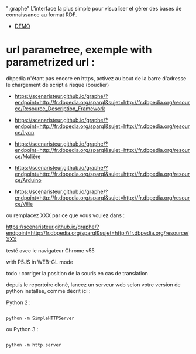 ":graphe"
L'interface la plus simple pour visualiser et gérer des bases de connaissance au format RDF.



- [DEMO](https://scenaristeur.github.io/graphe/)

 # url parametree, exemple with parametrized url :
 
  dbpedia n'étant pas encore en https, activez au bout de la barre d'adresse le chargement de script à risque (bouclier)
 
 - https://scenaristeur.github.io/graphe/?endpoint=http://fr.dbpedia.org/sparql&sujet=http://fr.dbpedia.org/resource/Resource_Description_Framework
 
 
- https://scenaristeur.github.io/graphe/?endpoint=http://fr.dbpedia.org/sparql&sujet=http://fr.dbpedia.org/resource/Lyon
  
  
- https://scenaristeur.github.io/graphe/?endpoint=http://fr.dbpedia.org/sparql&sujet=http://fr.dbpedia.org/resource/Molière
   
   
- https://scenaristeur.github.io/graphe/?endpoint=http://fr.dbpedia.org/sparql&sujet=http://fr.dbpedia.org/resource/Arduino


- https://scenaristeur.github.io/graphe/?endpoint=http://fr.dbpedia.org/sparql&sujet=http://fr.dbpedia.org/resource/Ville
 
 


ou remplacez XXX par ce que vous voulez dans :

https://scenaristeur.github.io/graphe/?endpoint=http://fr.dbpedia.org/sparql&sujet=http://fr.dbpedia.org/resource/XXX




testé avec le navigateur Chrome v55


with P5JS in WEB-GL mode

todo : corriger la position de la souris en cas de translation

depuis le repertoire cloné, lancez un serveur web  selon votre version de python installée, comme décrit ici :

Python 2 :

```

python -m SimpleHTTPServer

```

ou Python 3 :

```

python -m http.server

```

